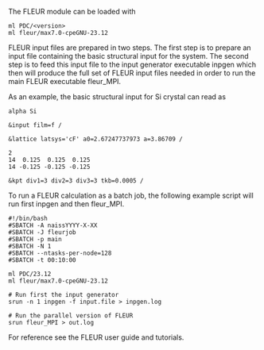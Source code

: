 The FLEUR module can be loaded with

```
ml PDC/<version>
ml fleur/max7.0-cpeGNU-23.12
```
FLEUR input files are prepared in two steps. The first step is to prepare an input file containing the basic structural input for the system. The second step is to feed this input file to the input generator executable inpgen which then will produce the full set of FLEUR input files needed in order to run the main FLEUR executable fleur_MPI.

As an example, the basic structural input for Si crystal can read as
```
alpha Si

&input film=f /

&lattice latsys='cF' a0=2.67247737973 a=3.86709 /

2
14  0.125  0.125  0.125
14 -0.125 -0.125 -0.125

&kpt div1=3 div2=3 div3=3 tkb=0.0005 /
```
To run a FLEUR calculation as a batch job, the following example script will run first inpgen and then fleur_MPI.
```
#!/bin/bash
#SBATCH -A naissYYYY-X-XX
#SBATCH -J fleurjob
#SBATCH -p main
#SBATCH -N 1
#SBATCH --ntasks-per-node=128
#SBATCH -t 00:10:00

ml PDC/23.12
ml fleur/max7.0-cpeGNU-23.12

# Run first the input generator
srun -n 1 inpgen -f input.file > inpgen.log

# Run the parallel version of FLEUR
srun fleur_MPI > out.log
```
For reference see the FLEUR user guide and tutorials.
